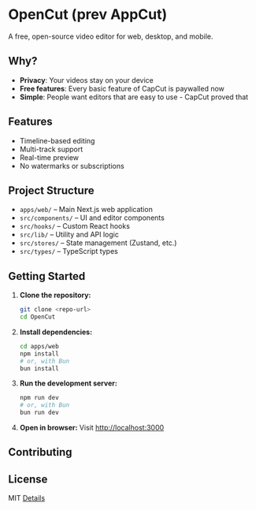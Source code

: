 # OpenCut (prev AppCut)

A free, open-source video editor for web, desktop, and mobile.

## Why?

- **Privacy**: Your videos stay on your device
- **Free features**: Every basic feature of CapCut is paywalled now
- **Simple**: People want editors that are easy to use - CapCut proved that

## Features

- Timeline-based editing
- Multi-track support
- Real-time preview
- No watermarks or subscriptions

## Project Structure

- `apps/web/` – Main Next.js web application
- `src/components/` – UI and editor components
- `src/hooks/` – Custom React hooks
- `src/lib/` – Utility and API logic
- `src/stores/` – State management (Zustand, etc.)
- `src/types/` – TypeScript types

## Getting Started

1. **Clone the repository:**
   ```bash
   git clone <repo-url>
   cd OpenCut
   ```
2. **Install dependencies:**
   ```bash
   cd apps/web
   npm install
   # or, with Bun
   bun install
   ```
3. **Run the development server:**
   ```bash
   npm run dev
   # or, with Bun
   bun run dev
   ```
4. **Open in browser:**
   Visit [http://localhost:3000](http://localhost:3000)

## Contributing

## License

MIT [Details](LICENSE)
